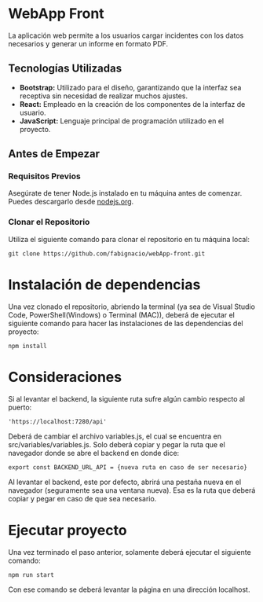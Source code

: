 # WebApp Front

La aplicación web permite a los usuarios cargar incidentes con los datos necesarios y generar un informe en formato PDF.

## Tecnologías Utilizadas

- **Bootstrap:** Utilizado para el diseño, garantizando que la interfaz sea receptiva sin necesidad de realizar muchos ajustes.
- **React:** Empleado en la creación de los componentes de la interfaz de usuario.
- **JavaScript:** Lenguaje principal de programación utilizado en el proyecto.

## Antes de Empezar

### Requisitos Previos

Asegúrate de tener Node.js instalado en tu máquina antes de comenzar. Puedes descargarlo desde [nodejs.org](https://nodejs.org/).

### Clonar el Repositorio

Utiliza el siguiente comando para clonar el repositorio en tu máquina local:

    git clone https://github.com/fabignacio/webApp-front.git

# Instalación de dependencias

Una vez clonado el repositorio, abriendo la terminal (ya sea de Visual Studio Code, PowerShell(Windows) o Terminal (MAC)), deberá de ejecutar el siguiente comando para hacer las instalaciones de las dependencias del proyecto:

    npm install

# Consideraciones

Si al levantar el backend, la siguiente ruta sufre algún cambio respecto al puerto:

    'https://localhost:7280/api'

Deberá de cambiar el archivo variables.js, el cual se encuentra en src/variables/variables.js. Solo deberá copiar y pegar la ruta que el navegador donde se abre el backend en donde dice:

    export const BACKEND_URL_API = {nueva ruta en caso de ser necesario}

Al levantar el backend, este por defecto, abrirá una pestaña nueva en el navegador (seguramente sea una ventana nueva). Esa es la ruta que deberá copiar y pegar en caso de que sea necesario.

# Ejecutar proyecto

Una vez terminado el paso anterior, solamente deberá ejecutar el siguiente comando:

    npm run start

Con ese comando se deberá levantar la página en una dirección localhost.
